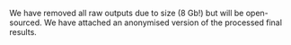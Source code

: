 We have removed all raw outputs due to size (8 Gb!) but will be open-sourced. We have attached an anonymised version of the processed final results.